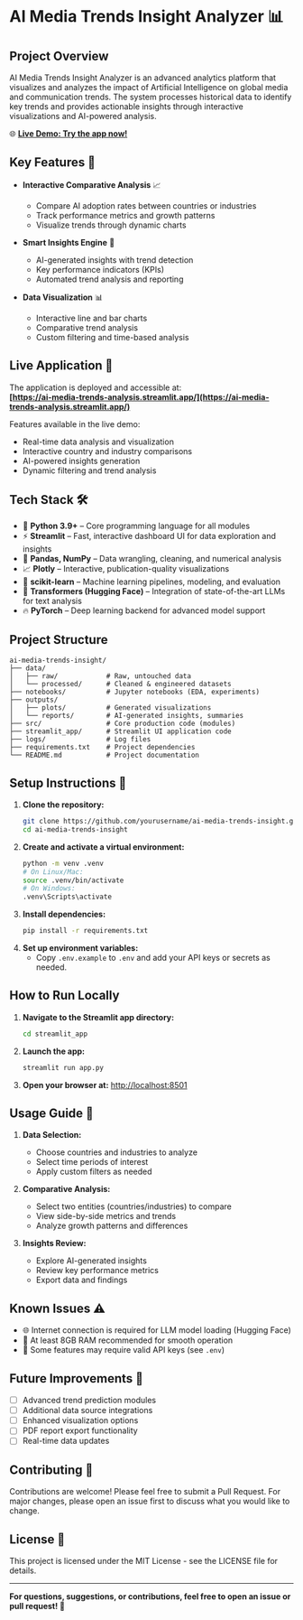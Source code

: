 # AI Media Trends Insight Analyzer 📊

## Project Overview
AI Media Trends Insight Analyzer is an advanced analytics platform that visualizes and analyzes the impact of Artificial Intelligence on global media and communication trends. The system processes historical data to identify key trends and provides actionable insights through interactive visualizations and AI-powered analysis.

🌐 **[Live Demo: Try the app now!](https://ai-media-trends-analysis.streamlit.app/)**

## Key Features 🌟
- **Interactive Comparative Analysis** 📈
  - Compare AI adoption rates between countries or industries
  - Track performance metrics and growth patterns
  - Visualize trends through dynamic charts

- **Smart Insights Engine** 🤖
  - AI-generated insights with trend detection
  - Key performance indicators (KPIs)
  - Automated trend analysis and reporting

- **Data Visualization** 📊
  - Interactive line and bar charts
  - Comparative trend analysis
  - Custom filtering and time-based analysis

## Live Application 🚀
The application is deployed and accessible at:  
**[https://ai-media-trends-analysis.streamlit.app/](https://ai-media-trends-analysis.streamlit.app/)**

Features available in the live demo:
- Real-time data analysis and visualization
- Interactive country and industry comparisons
- AI-powered insights generation
- Dynamic filtering and trend analysis

## Tech Stack 🛠️
- 🐍 **Python 3.9+** – Core programming language for all modules
- ⚡ **Streamlit** – Fast, interactive dashboard UI for data exploration and insights
- 🧮 **Pandas, NumPy** – Data wrangling, cleaning, and numerical analysis
- 📈 **Plotly** – Interactive, publication-quality visualizations
- 🧠 **scikit-learn** – Machine learning pipelines, modeling, and evaluation
- 🤗 **Transformers (Hugging Face)** – Integration of state-of-the-art LLMs for text analysis
- 🔥 **PyTorch** – Deep learning backend for advanced model support

## Project Structure
```
ai-media-trends-insight/
├── data/
│   ├── raw/            # Raw, untouched data
│   └── processed/      # Cleaned & engineered datasets
├── notebooks/          # Jupyter notebooks (EDA, experiments)
├── outputs/
│   ├── plots/          # Generated visualizations
│   └── reports/        # AI-generated insights, summaries
├── src/                # Core production code (modules)
├── streamlit_app/      # Streamlit UI application code
├── logs/               # Log files
├── requirements.txt    # Project dependencies
└── README.md           # Project documentation
```

## Setup Instructions 🚀
1. **Clone the repository:**
   ```bash
   git clone https://github.com/yourusername/ai-media-trends-insight.git
   cd ai-media-trends-insight
   ```
2. **Create and activate a virtual environment:**
   ```bash
   python -m venv .venv
   # On Linux/Mac:
   source .venv/bin/activate
   # On Windows:
   .venv\Scripts\activate
   ```
3. **Install dependencies:**
   ```bash
   pip install -r requirements.txt
   ```
4. **Set up environment variables:**
   - Copy `.env.example` to `.env` and add your API keys or secrets as needed.

## How to Run Locally
1. **Navigate to the Streamlit app directory:**
   ```bash
   cd streamlit_app
   ```
2. **Launch the app:**
   ```bash
   streamlit run app.py
   ```
3. **Open your browser at:** [http://localhost:8501](http://localhost:8501)

## Usage Guide 📖
1. **Data Selection:**
   - Choose countries and industries to analyze
   - Select time periods of interest
   - Apply custom filters as needed

2. **Comparative Analysis:**
   - Select two entities (countries/industries) to compare
   - View side-by-side metrics and trends
   - Analyze growth patterns and differences

3. **Insights Review:**
   - Explore AI-generated insights
   - Review key performance metrics
   - Export data and findings

## Known Issues ⚠️
- 🌐 Internet connection is required for LLM model loading (Hugging Face)
- 💾 At least 8GB RAM recommended for smooth operation
- 🔑 Some features may require valid API keys (see `.env`)

## Future Improvements 🌟
- [ ] Advanced trend prediction modules
- [ ] Additional data source integrations
- [ ] Enhanced visualization options
- [ ] PDF report export functionality
- [ ] Real-time data updates

## Contributing 🤝
Contributions are welcome! Please feel free to submit a Pull Request. For major changes, please open an issue first to discuss what you would like to change.

## License 📄
This project is licensed under the MIT License - see the LICENSE file for details.

---

**For questions, suggestions, or contributions, feel free to open an issue or pull request! 🙌**

